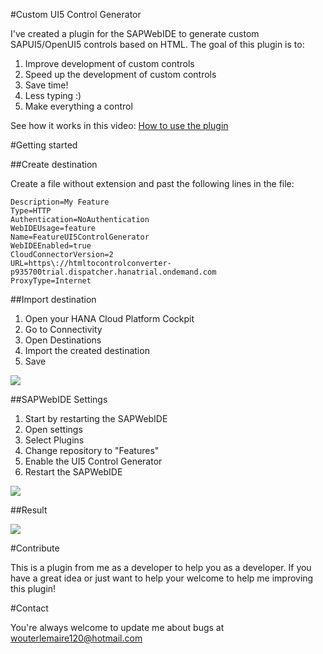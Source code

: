 #Custom UI5 Control Generator

I've created a plugin for the SAPWebIDE to generate custom SAPUI5/OpenUI5 controls based on HTML. The goal of this plugin is to:
1. Improve development of custom controls
2. Speed up the development of custom controls
3. Save time! 
4. Less typing :)
5. Make everything a control

See how it works in this video: <a href="https://youtu.be/9FdPw-26fSg" target="_blank">How to use the plugin</a>



#Getting started

##Create destination

Create a file without extension and past the following lines in the file:
```
Description=My Feature
Type=HTTP
Authentication=NoAuthentication
WebIDEUsage=feature
Name=FeatureUI5ControlGenerator
WebIDEEnabled=true
CloudConnectorVersion=2
URL=https\://htmltocontrolconverter-p935700trial.dispatcher.hanatrial.ondemand.com
ProxyType=Internet
```

##Import destination

1. Open your HANA Cloud Platform Cockpit
2. Go to Connectivity
3. Open Destinations
4. Import the created destination
5. Save
 
<img src="https://github.com/lemaiwo/CustomControlGenerator/blob/master/resources/import.png"/>

##SAPWebIDE Settings

1. Start by restarting the SAPWebIDE
2. Open settings
3. Select Plugins
4. Change repository to "Features"
5. Enable the UI5 Control Generator
6. Restart the SAPWebIDE

<img src="https://github.com/lemaiwo/CustomControlGenerator/blob/master/resources/settings.png"/>

##Result

<img src="https://github.com/lemaiwo/CustomControlGenerator/blob/master/resources/result.png"/>

#Contribute

This is a plugin from me as a developer to help you as a developer. If you have a great idea or just want to help your welcome to help me improving this plugin!

#Contact

You're always welcome to update me about bugs at wouterlemaire120@hotmail.com